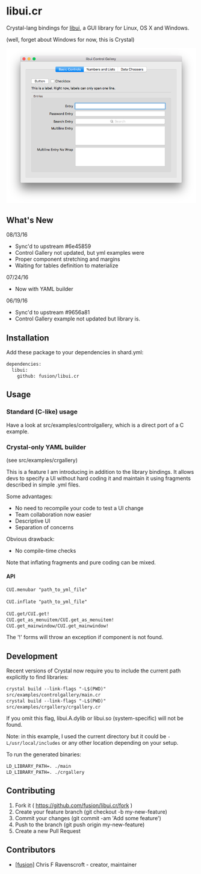 # libui.cr

Crystal-lang bindings for [libui](https://github.com/andlabs/libui), a GUI library for Linux, OS X and Windows.

(well, forget about Windows for now, this is Crystal)

![OS X](https://raw.githubusercontent.com/andlabs/libui/master/examples/controlgallery/darwin.png)

## What's New

08/13/16
- Sync'd to upstream #6e45859
- Control Gallery not updated, but yml examples were
- Proper component stretching and margins
- Waiting for tables definition to materialize

07/24/16
- Now with YAML builder

06/19/16
- Sync'd to upstream #9656a81
- Control Gallery example not updated but library is.

## Installation

Add these package to your dependencies in shard.yml:

    dependencies:
      libui:
        github: fusion/libui.cr


## Usage

### Standard (C-like) usage

Have a look at src/examples/controlgallery, which is a direct port of a C example.

### Crystal-only YAML builder

(see src/examples/crgallery)

This is a feature I am introducing in addition to the library bindings.
It allows devs to specify a UI without hard coding it and maintain it using
fragments described in simple .yml files.

Some advantages:
- No need to recompile your code to test a UI change
- Team collaboration now easier
- Descriptive UI
- Separation of concerns

Obvious drawback:
- No compile-time checks

Note that inflating fragments and pure coding can be mixed.

#### API

    CUI.menubar "path_to_yml_file"

    CUI.inflate "path_to_yml_file"

    CUI.get/CUI.get!
    CUI.get_as_menuitem/CUI.get_as_menuitem!
    CUI.get_mainwindow/CUI.get_mainwindow!

The '!' forms will throw an exception if component is not found.

## Development

Recent versions of Crystal now require you to include the current path explicitly to find libraries:

    crystal build --link-flags "-L$(PWD)" src/examples/controlgallery/main.cr
    crystal build --link-flags "-L$(PWD)" src/examples/crgallery/crgallery.cr

If you omit this flag, libui.A.dylib or libui.so (system-specific) will not be found.

Note: in this example, I used the current directory but it could be `-L/usr/local/includes` or any
 other location depending on your setup.

To run the generated binaries:

    LD_LIBRARY_PATH=. ./main
    LD_LIBRARY_PATH=. ./crgallery

## Contributing

1. Fork it ( https://github.com/fusion/libui.cr/fork )
2. Create your feature branch (git checkout -b my-new-feature)
3. Commit your changes (git commit -am 'Add some feature')
4. Push to the branch (git push origin my-new-feature)
5. Create a new Pull Request

## Contributors

- [[fusion]](https://github.com/fusion) Chris F Ravenscroft - creator, maintainer
